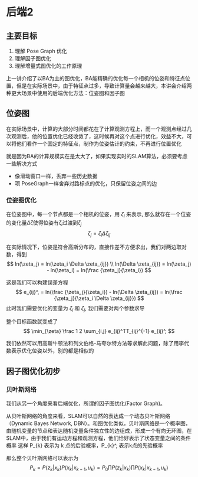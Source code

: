 # 后端2

## 主要目标

1. 理解 Pose Graph 优化
2. 理解因子图优化
3. 理解增量式图优化的工作原理

上一讲介绍了以BA为主的图优化，BA能精确的优化每一个相机的位姿和特征点位置，但是在实际场景中，由于特征点过多，导致计算量会越来越大，本讲会介绍两种更大场景中使用的后端优化方法：位姿图和因子图

## 位姿图

在实际场景中，计算的大部分时间都花在了计算观测方程上，而一个观测点经过几次观测后，他的位置优化已经收敛了，这时候再对这个点进行优化，效益不大，可以将他们看作一个固定的特征点，制作为位姿估计的约束，不再进行位置优化

就是因为BA的计算规模实在是太大了，如果实现实时的SLAM算法，必须要考虑一些解决方式

+ 像滑动窗口一样，丢弃一些历史数据
+ 项 PoseGraph一样舍弃对路标点的优化，只保留位姿之间的边

### 位姿图优化

在位姿图中，每一个节点都是一个相机的位姿，用 $\zeta_i$ 来表示, 那么就存在一个位姿的变化量$\Delta \zeta$使得位姿有$\zeta_i$过渡到$\zeta_j$
$$
\zeta_j = \zeta_i \Delta \zeta_{ij}
$$

在实际情况下，位姿是符合高斯分布的，直接作差不方便求出，我们对两边取对数，得到
$$
ln(\zeta_j) = ln(\zeta_i \Delta \zeta_{ij}) \\
ln(\Delta \zeta_{ij}) = ln(\zeta_j) - ln(\zeta_i) = ln(\frac {\zeta_j}{\zeta_i})
$$

这是我们可以构建误差方程
$$
e_{ij}^, = ln(\frac {\zeta_j}{\zeta_i}) - ln(\Delta \zeta_{ij}) = ln(\frac {\zeta_j}{\zeta_i \Delta \zeta_{ij}})
$$
此时我们需要优化的变量为 $\zeta_{i}$ 和 $\zeta_{j}$, 我们需要对两个参数求导

整个目标函数就变成了
$$
\min_{\zeta} \frac 1 2 \sum_{i,j} e_{ij}^TT_{ij}^{-1} e_{ij}^,
$$

我们依然可以用高斯牛顿法和列文伯格-马夸尔特方法等求解此问题，除了用李代数表示优化位姿以外，别的都是相似的

## 因子图优化初步

### 贝叶斯网络

我们从另一个角度来看后端优化，所谓的因子图优化(Factor Graph)。

从贝叶斯网络的角度来看，SLAM可以自然的表达成一个动态贝叶斯网络（Dynamic Bayes Network, DBN）。和图优化类似，贝叶斯网络是一个概率图，由随机变量的节点和表达随机变量条件独立性的边组成，形成一个有向无环图，在SLAM中，由于我们有运动方程和观测方程，他们恰好表示了状态变量之间的条件概率
这样 P_{k} 表示为 k 点的后验概率，P_{k}^, 表示k点的先验概率

那么整个贝叶斯网络可以表示为
$$
P_{k} = P(z_k | x_k)P(x_k | x_{k-1}, u_k) = P_0 \prod P(z_k | x_k) \prod P(x_k | x_{k-1}, u_k)
$$

